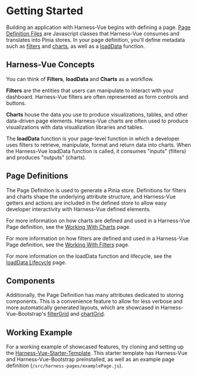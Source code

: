# Getting Started

Building an application with Harness-Vue begins with defining a page. [Page Definition Files](/usage/page-definitions) are Javascript classes that Harness-Vue consumes and translates into Pinia stores. In your page definition, you'll define metadata such as [filters](/usage/filters) and [charts](/usage/charts), as well as a [loadData](/usages/lifecycle) function.


## Harness-Vue Concepts
You can think of **Filters**, **loadData** and **Charts** as a workflow.

 **Filters** are the entities that users can manipulate to interact with your dashboard. Harness-Vue filters are often represented as form controls and buttons.
 
 **Charts** house the data you use to produce visualizations, tables, and other data-driven page elements. Harness-Vue charts are often used to produce visualizations with data visualization libraries and tables.
 
 The **loadData** function is your page-level function in which a developer uses filters to retrieve, manipulate, format and return data into charts. When the Harness-Vue loadData function is called, it consumes "inputs" (filters) and produces "outputs" (charts).

 ## Page Definitions 
 The Page Definition is used to generate a Pinia store. Definitions for filters and charts shape the underlying attribute structure, and Harness-Vue getters and actions are included in the defined store to allow easy developer interactivity with Harness-Vue defined elements.

 For more information on how charts are defined and used in a Harness-Vue Page definition, see the [Working With Charts](/usage/charts) page.

 For more information on how filters are defined and used in a Harness-Vue Page definition, see the [Working With Filters](/usage/filters) page.

 For more information on the loadData function and lifecycle, see the [loadData Lifecycle](/usage/lifecycle) page.

## Components
 Additionally, the Page Definition has many attributes dedicated to storing components. This is a convenience feature to allow for less verbose and more automatically generated layouts, which are showcased in Harness-Vue-Bootstrap's [filterGrid](https://bootstrap.harnessjs.org/components/layouts/filterGrid.html) and [chartGrid](https://bootstrap.harnessjs.org/components/layouts/chartGrid.html).


## Working Example
For a working example of showcased features, try cloning and setting up the [Harness-Vue-Starter-Template](https://github.com/RTIInternational/harness-vue-starter-template). This starter template has Harness-Vue and Harness-Vue-Bootstrap preinstalled, as well as an example page definition (`/src/harness-pages/examplePage.js`).